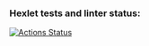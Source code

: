 ### Hexlet tests and linter status:
[![Actions Status](https://github.com/refat-bot/frontend-project-46/workflows/hexlet-check/badge.svg)](https://github.com/refat-bot/frontend-project-46/actions)